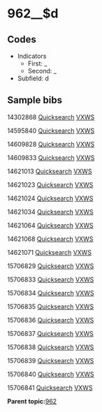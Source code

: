 # 962\_\_$d

## Codes

-   Indicators
    -   First: \_
    -   Second: \_
-   Subfield: d

## Sample bibs

14302868 [Quicksearch](https://search.library.yale.edu/catalog/14302868) [VXWS](http://prodorbis.library.yale.edu:7014/vxws/GetHoldingsService?bibId=14302868)

14595840 [Quicksearch](https://search.library.yale.edu/catalog/14595840) [VXWS](http://prodorbis.library.yale.edu:7014/vxws/GetHoldingsService?bibId=14595840)

14609828 [Quicksearch](https://search.library.yale.edu/catalog/14609828) [VXWS](http://prodorbis.library.yale.edu:7014/vxws/GetHoldingsService?bibId=14609828)

14609833 [Quicksearch](https://search.library.yale.edu/catalog/14609833) [VXWS](http://prodorbis.library.yale.edu:7014/vxws/GetHoldingsService?bibId=14609833)

14621013 [Quicksearch](https://search.library.yale.edu/catalog/14621013) [VXWS](http://prodorbis.library.yale.edu:7014/vxws/GetHoldingsService?bibId=14621013)

14621023 [Quicksearch](https://search.library.yale.edu/catalog/14621023) [VXWS](http://prodorbis.library.yale.edu:7014/vxws/GetHoldingsService?bibId=14621023)

14621024 [Quicksearch](https://search.library.yale.edu/catalog/14621024) [VXWS](http://prodorbis.library.yale.edu:7014/vxws/GetHoldingsService?bibId=14621024)

14621034 [Quicksearch](https://search.library.yale.edu/catalog/14621034) [VXWS](http://prodorbis.library.yale.edu:7014/vxws/GetHoldingsService?bibId=14621034)

14621064 [Quicksearch](https://search.library.yale.edu/catalog/14621064) [VXWS](http://prodorbis.library.yale.edu:7014/vxws/GetHoldingsService?bibId=14621064)

14621068 [Quicksearch](https://search.library.yale.edu/catalog/14621068) [VXWS](http://prodorbis.library.yale.edu:7014/vxws/GetHoldingsService?bibId=14621068)

14621071 [Quicksearch](https://search.library.yale.edu/catalog/14621071) [VXWS](http://prodorbis.library.yale.edu:7014/vxws/GetHoldingsService?bibId=14621071)

15706829 [Quicksearch](https://search.library.yale.edu/catalog/15706829) [VXWS](http://prodorbis.library.yale.edu:7014/vxws/GetHoldingsService?bibId=15706829)

15706833 [Quicksearch](https://search.library.yale.edu/catalog/15706833) [VXWS](http://prodorbis.library.yale.edu:7014/vxws/GetHoldingsService?bibId=15706833)

15706834 [Quicksearch](https://search.library.yale.edu/catalog/15706834) [VXWS](http://prodorbis.library.yale.edu:7014/vxws/GetHoldingsService?bibId=15706834)

15706835 [Quicksearch](https://search.library.yale.edu/catalog/15706835) [VXWS](http://prodorbis.library.yale.edu:7014/vxws/GetHoldingsService?bibId=15706835)

15706836 [Quicksearch](https://search.library.yale.edu/catalog/15706836) [VXWS](http://prodorbis.library.yale.edu:7014/vxws/GetHoldingsService?bibId=15706836)

15706837 [Quicksearch](https://search.library.yale.edu/catalog/15706837) [VXWS](http://prodorbis.library.yale.edu:7014/vxws/GetHoldingsService?bibId=15706837)

15706838 [Quicksearch](https://search.library.yale.edu/catalog/15706838) [VXWS](http://prodorbis.library.yale.edu:7014/vxws/GetHoldingsService?bibId=15706838)

15706839 [Quicksearch](https://search.library.yale.edu/catalog/15706839) [VXWS](http://prodorbis.library.yale.edu:7014/vxws/GetHoldingsService?bibId=15706839)

15706840 [Quicksearch](https://search.library.yale.edu/catalog/15706840) [VXWS](http://prodorbis.library.yale.edu:7014/vxws/GetHoldingsService?bibId=15706840)

15706841 [Quicksearch](https://search.library.yale.edu/catalog/15706841) [VXWS](http://prodorbis.library.yale.edu:7014/vxws/GetHoldingsService?bibId=15706841)

**Parent topic:**[962](../../tags/962/962.md)

